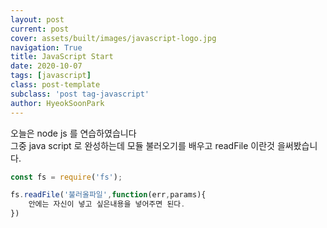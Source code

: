 ```yaml
---
layout: post
current: post
cover: assets/built/images/javascript-logo.jpg
navigation: True
title: JavaScript Start
date: 2020-10-07
tags: [javascript]
class: post-template
subclass: 'post tag-javascript'
author: HyeokSoonPark
---
```


오늘은 node js 를 연습하였습니다 <br>
그중 java script 로 완성하는데 모듈 불러오기를 배우고 readFile 이란것 을써봤습니다.

~~~javascript
const fs = require('fs');

fs.readFile('불러올파일',function(err,params){
    안에는 자신이 넣고 싶은내용을 넣어주면 된다.
})

~~~